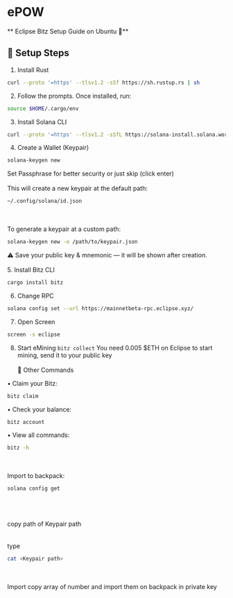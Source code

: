 # ePOW

** Eclipse Bitz Setup Guide on Ubuntu 💚**


## 🚀 Setup Steps

1. Install Rust
```bash 
curl --proto '=https' --tlsv1.2 -sSf https://sh.rustup.rs | sh
```
2. Follow the prompts. Once installed, run:
```bash
source $HOME/.cargo/env
```
3. Install Solana CLI
```bash 
curl --proto '=https' --tlsv1.2 -sSfL https://solana-install.solana.workers.dev | bash
```
4. Create a Wallet (Keypair)
```bash
solana-keygen new
```
Set Passphrase for better security or just skip (click enter)
<br><br>
This will create a new keypair at the default path:
```bash
~/.config/solana/id.json
```
<br><br>
To generate a keypair at a custom path:
```bash
solana-keygen new -o /path/to/keypair.json
```
⚠️ Save your public key & mnemonic — it will be shown after creation.
<br><br>
5. Install Bitz CLI
```bash
cargo install bitz
```
6. Change RPC
```bash
solana config set --url https://mainnetbeta-rpc.eclipse.xyz/
```
7. Open Screen
```bash
screen -s eclipse
```
8. Start eMining
```bitz collect```
You need 0.005 $ETH on Eclipse to start mining, send it to your public key
<br><br>
🔹 Other Commands

  •	Claim your Bitz:
```bash
bitz claim
```
  
  •	Check your balance:
```bash
bitz account
```
  
  •	View all commands:
```bash
bitz -h
```
<br><br>
Import to backpack:
```bash
solana config get
```
<br><br>  
copy path of Keypair path
<br><br>  
  type
```bash
cat <Keypair path>
```
<br><br>
Import copy array of number and import them on backpack in private key
